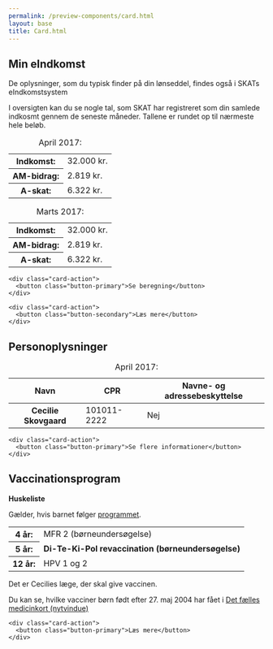 ```yaml
--- 
permalink: /preview-components/card.html
layout: base 
title: Card.html
---
```






<div class="container">
  <div class="row">

    
      

<div class="card card-large card-fit">
  <div class="card-header">
    <h2>Min eIndkomst</h2>
    <p></p>
  </div>
  <div class="card-block card-content">
      <p>De oplysninger, som du typisk finder på din lønseddel, findes også i SKATs eIndkomstsystem</p>
<p>I oversigten kan du se nogle tal, som SKAT har registreret som din samlede indkosmt gennem de seneste måneder. Tallene er rundet op til nærmeste hele beløb.</p>
<table class="table-borderless">
  <caption>April 2017:</caption>
  <tbody>
    <tr>
      <th scope="row"><strong>Indkomst:</strong></th>
      <td>32.000 kr.</td>
    </tr>
    <tr>
      <th scope="row"><strong>AM-bidrag:</strong></th>
      <td>2.819 kr.</td>
    </tr>
    <tr>
      <th scope="row"><strong>A-skat:</strong></th>
      <td>6.322 kr.</td>
    </tr>
  </tbody>
</table>
<table class="table-borderless">
  <caption>Marts 2017:</caption>
  <tbody>
    <tr>
      <th scope="row"><strong>Indkomst:</strong></th>
      <td>32.000 kr.</td>
    </tr>
    <tr>
      <th scope="row"><strong>AM-bidrag:</strong></th>
      <td>2.819 kr.</td>
    </tr>
    <tr>
      <th scope="row"><strong>A-skat:</strong></th>
      <td>6.322 kr.</td>
    </tr>
  </tbody>
</table>

  </div>
  
    <div class="card-action">
      <button class="button-primary">Se beregning</button>
    </div>
  
    <div class="card-action">
      <button class="button-secondary">Læs mere</button>
    </div>
  
</div>  

    
      

<div class="card card-large card-fit">
  <div class="card-header">
    <h2>Personoplysninger</h2>
    <p></p>
  </div>
  <div class="card-block card-content">
      <table class="table-borderless">
  <caption>April 2017:</caption>
  <thead>
    <tr>
      <th scope="col">Navn</th>
      <th scope="col">CPR</th>
      <th scope="col">Navne- og adressebeskyttelse</th>
    </tr>
  </thead>
  <tbody>
    <tr>
      <th scope="row">Cecilie Skovgaard</th>
      <td>101011-2222</td>
      <td>Nej</td>
    </tr>
  </tbody>
</table>

  </div>
  
    <div class="card-action">
      <button class="button-primary">Se flere informationer</button>
    </div>
  
</div>  

    
      

<div class="card card-large card-fit">
  <div class="card-header">
    <h2>Vaccinationsprogram</h2>
    <p></p>
  </div>
  <div class="card-block card-content">
      <p><strong>Huskeliste</strong></p>
<p>Gælder, hvis barnet følger <a href="#">programmet</a>.</p>
<table class="table-borderless">
  <tbody>
    <tr>
      <th scope="row"><strong>4 år:</strong></th>
      <td>MFR 2 (børneundersøgelse)</td>
    </tr>
    <tr>
      <th scope="row"><strong>5 år:</strong></th>
      <td><strong>Di-Te-Ki-Pol revaccination (børneundersøgelse)</strong></td>
    </tr>
    <tr>
      <th scope="row"><strong>12 år:</strong></th>
      <td>HPV 1 og 2</td>
    </tr>
  </tbody>
</table>
<p>Det er Cecilies læge, der skal give vaccinen.</p>
<p>Du kan se, hvilke vacciner børn født efter 27. maj 2004 har fået i <a href="#">Det fælles medicinkort (nytvindue)</a>

  </div>
  
    <div class="card-action">
      <button class="button-primary">Læs mere</button>
    </div>
  
</div>  

    

  </div>
</div>

